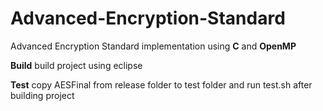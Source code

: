 # Advanced-Encryption-Standard
Advanced Encryption Standard implementation using **C** and **OpenMP**

**Build**
build project using eclipse

**Test**
copy AESFinal from release folder to test folder and run test.sh after building project
